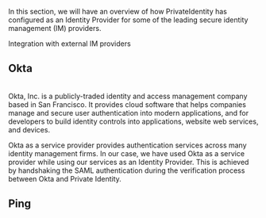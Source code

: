 In this section, we will have an overview of how PrivateIdentity has configured as an Identity Provider for some of the leading secure identity management (IM) providers.

Integration with external IM providers

## Okta
<br/>
Okta, Inc. is a publicly-traded identity and access management company based in San Francisco. It provides cloud software that helps companies manage and secure user authentication into modern applications, and for developers to build identity controls into applications, website web services, and devices.   

Okta as a service provider provides authentication services across many identity management firms. In our case, we have used Okta as a service provider while using our services as an Identity Provider. This is achieved by handshaking the SAML authentication during the verification process between Okta and Private Identity.


## Ping
<br/>